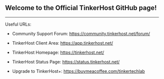 ## Welcome to the Official TinkerHost GitHub page!

---

Useful URLs:
 - Community Support Forum: https://community.tinkerhost.net/forum/
 - TinkerHost Client Area: https://app.tinkerhost.net/
 - TinkerHost Homepage: https://tinkerhost.net/

 - TinkerHost Status Page: https://status.tinkerhost.net/

 - Upgrade to TinkerHost+: https://buymeacoffee.com/tinkertechlab
